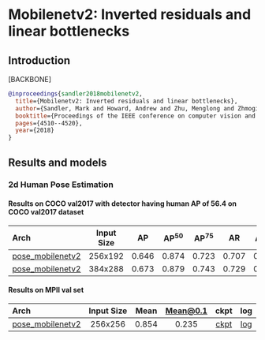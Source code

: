 # Mobilenetv2: Inverted residuals and linear bottlenecks

## Introduction

[BACKBONE]

```bibtex
@inproceedings{sandler2018mobilenetv2,
  title={Mobilenetv2: Inverted residuals and linear bottlenecks},
  author={Sandler, Mark and Howard, Andrew and Zhu, Menglong and Zhmoginov, Andrey and Chen, Liang-Chieh},
  booktitle={Proceedings of the IEEE conference on computer vision and pattern recognition},
  pages={4510--4520},
  year={2018}
}
```

## Results and models

### 2d Human Pose Estimation

#### Results on COCO val2017 with detector having human AP of 56.4 on COCO val2017 dataset

| Arch  | Input Size | AP | AP<sup>50</sup> | AP<sup>75</sup> | AR | AR<sup>50</sup> | ckpt | log |
| :----------------- | :-----------: | :------: | :------: | :------: | :------: | :------: |:------: |:------: |
| [pose_mobilenetv2](/configs/top_down/mobilenet_v2/coco/mobilenetv2_coco_256x192.py)  | 256x192 | 0.646 | 0.874 | 0.723 | 0.707 | 0.917 | [ckpt](https://download.openmmlab.com/mmpose/top_down/mobilenetv2/mobilenetv2_coco_256x192-d1e58e7b_20200727.pth) | [log](https://download.openmmlab.com/mmpose/top_down/mobilenetv2/mobilenetv2_coco_256x192_20200727.log.json) |
| [pose_mobilenetv2](/configs/top_down/mobilenet_v2/coco/mobilenetv2_coco_384x288.py)  | 384x288 | 0.673 | 0.879 | 0.743 | 0.729 | 0.916 | [ckpt](https://download.openmmlab.com/mmpose/top_down/mobilenetv2/mobilenetv2_coco_384x288-26be4816_20200727.pth) | [log](https://download.openmmlab.com/mmpose/top_down/mobilenetv2/mobilenetv2_coco_384x288_20200727.log.json) |

#### Results on MPII val set

| Arch  | Input Size | Mean | Mean@0.1   | ckpt    | log     |
| :--- | :--------: | :------: | :------: |:------: |:------: |
| [pose_mobilenetv2](/configs/top_down/mobilenet_v2/mpii/mobilenet_v2_mpii_256x256.py) | 256x256 | 0.854 | 0.235 | [ckpt](https://download.openmmlab.com/mmpose/top_down/mobilenetv2/mobilenetv2_mpii_256x256-e068afa7_20200812.pth) | [log](https://download.openmmlab.com/mmpose/top_down/mobilenetv2/mobilenetv2_mpii_256x256_20200812.log.json) |

